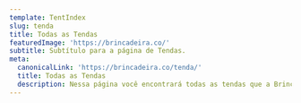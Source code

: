 ```yaml
---
template: TentIndex
slug: tenda
title: Todas as Tendas
featuredImage: 'https://brincadeira.co/'
subtitle: Subtítulo para a página de Tendas.
meta:
  canonicalLink: 'https://brincadeira.co/tenda/'
  title: Todas as Tendas
  description: Nessa página você encontrará todas as tendas que a Brincadeira de Criança tem disponível para alugel e venda.
---
```

